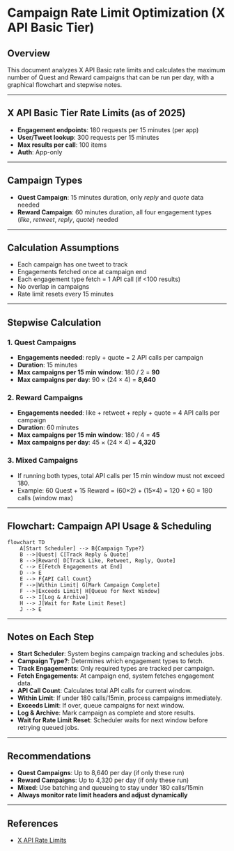 # Campaign Rate Limit Optimization (X API Basic Tier)

## Overview
This document analyzes X API Basic rate limits and calculates the maximum number of Quest and Reward campaigns that can be run per day, with a graphical flowchart and stepwise notes.

---

## X API Basic Tier Rate Limits (as of 2025)
- **Engagement endpoints**: 180 requests per 15 minutes (per app)
- **User/Tweet lookup**: 300 requests per 15 minutes
- **Max results per call**: 100 items
- **Auth**: App-only

---

## Campaign Types
- **Quest Campaign**: 15 minutes duration, only *reply* and *quote* data needed
- **Reward Campaign**: 60 minutes duration, all four engagement types (*like*, *retweet*, *reply*, *quote*) needed

---

## Calculation Assumptions
- Each campaign has one tweet to track
- Engagements fetched once at campaign end
- Each engagement type fetch = 1 API call (if <100 results)
- No overlap in campaigns
- Rate limit resets every 15 minutes

---

## Stepwise Calculation

### 1. Quest Campaigns
- **Engagements needed**: reply + quote = 2 API calls per campaign
- **Duration**: 15 minutes
- **Max campaigns per 15 min window**: 180 / 2 = **90**
- **Max campaigns per day**: 90 × (24 × 4) = **8,640**

### 2. Reward Campaigns
- **Engagements needed**: like + retweet + reply + quote = 4 API calls per campaign
- **Duration**: 60 minutes
- **Max campaigns per 15 min window**: 180 / 4 = **45**
- **Max campaigns per day**: 45 × (24 × 4) = **4,320**

### 3. Mixed Campaigns
- If running both types, total API calls per 15 min window must not exceed 180.
- Example: 60 Quest + 15 Reward = (60×2) + (15×4) = 120 + 60 = 180 calls (window max)

---

## Flowchart: Campaign API Usage & Scheduling

```mermaid
flowchart TD
    A[Start Scheduler] --> B{Campaign Type?}
    B -->|Quest| C[Track Reply & Quote]
    B -->|Reward| D[Track Like, Retweet, Reply, Quote]
    C --> E[Fetch Engagements at End]
    D --> E
    E --> F{API Call Count}
    F -->|Within Limit| G[Mark Campaign Complete]
    F -->|Exceeds Limit| H[Queue for Next Window]
    G --> I[Log & Archive]
    H --> J[Wait for Rate Limit Reset]
    J --> E
```

---

## Notes on Each Step
- **Start Scheduler**: System begins campaign tracking and schedules jobs.
- **Campaign Type?**: Determines which engagement types to fetch.
- **Track Engagements**: Only required types are tracked per campaign.
- **Fetch Engagements**: At campaign end, system fetches engagement data.
- **API Call Count**: Calculates total API calls for current window.
- **Within Limit**: If under 180 calls/15min, process campaigns immediately.
- **Exceeds Limit**: If over, queue campaigns for next window.
- **Log & Archive**: Mark campaign as complete and store results.
- **Wait for Rate Limit Reset**: Scheduler waits for next window before retrying queued jobs.

---

## Recommendations
- **Quest Campaigns**: Up to 8,640 per day (if only these run)
- **Reward Campaigns**: Up to 4,320 per day (if only these run)
- **Mixed**: Use batching and queueing to stay under 180 calls/15min
- **Always monitor rate limit headers and adjust dynamically**

---

## References
- [X API Rate Limits](https://docs.x.com/x-api/fundamentals/rate-limits)
